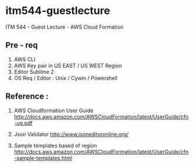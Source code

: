 # itm544-guestlecture
ITM 544 - Guest Lecture - AWS Cloud Formation

Pre - req
----------

1. AWS CLI
2. AWS Key pair in US EAST / US WEST Region
3. Editor Sublime 2
4. OS Req / Editor : Unix / Cywin / Powershell

Reference :
------------

1. AWS Cloudformation User Guide
http://docs.aws.amazon.com/AWSCloudFormation/latest/UserGuide/cfn-ug.pdf

2. Json Validator
http://www.jsoneditoronline.org/

3. Sample templates based of region
http://docs.aws.amazon.com/AWSCloudFormation/latest/UserGuide/cfn-sample-templates.html
